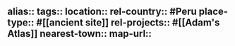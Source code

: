 alias::
tags::
location::
rel-country:: #Peru
place-type:: #[[ancient site]] rel-projects:: #[[Adam's Atlas]]
nearest-town::
map-url::
-
